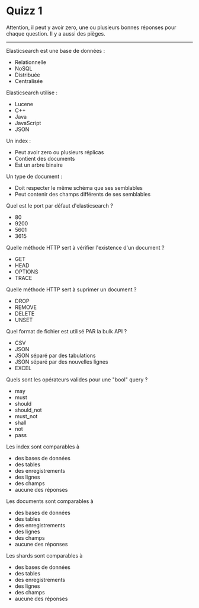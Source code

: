 # Quizz 1

Attention, il peut y avoir zero, une ou plusieurs bonnes réponses pour chaque question. Il y a aussi des pièges.

---

Elasticsearch est une base de données :

* Relationnelle
* NoSQL
* Distribuée
* Centralisée

Elasticsearch utilise :

* Lucene
* C++
* Java
* JavaScript
* JSON

Un index :

* Peut avoir zero ou plusieurs réplicas
* Contient des documents
* Est un arbre binaire 

Un type de document :

* Doit respecter le même schéma que ses semblables
* Peut contenir des champs différents de ses semblables

Quel est le port par défaut d'elasticsearch ?

* 80
* 9200
* 5601
* 3615

Quelle méthode HTTP sert à vérifier l'existence d'un document ?

* GET
* HEAD
* OPTIONS
* TRACE

Quelle méthode HTTP sert à suprimer un document ?

* DROP
* REMOVE
* DELETE
* UNSET

Quel format de fichier est utilisé PAR la bulk API ?

* CSV
* JSON
* JSON séparé par des tabulations
* JSON séparé par des nouvelles lignes
* EXCEL

Quels sont les opérateurs valides pour une "bool" query ?

* may
* must
* should
* should_not
* must_not
* shall
* not
* pass

Les index sont comparables à

* des bases de données
* des tables
* des enregistrements
* des lignes
* des champs
* aucune des réponses

Les documents sont comparables à 

* des bases de données
* des tables
* des enregistrements
* des lignes
* des champs
* aucune des réponses

Les shards sont comparables à 

* des bases de données
* des tables
* des enregistrements
* des lignes
* des champs
* aucune des réponses





